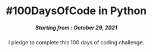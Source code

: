 <h1 align="center"> 
#100DaysOfCode in Python
</h1>
<h5 align="center">
Starting from : October 29, 2021
</h5>

<p align="center">
I pledge to complete this 100 days of coding challenge.
</p>

